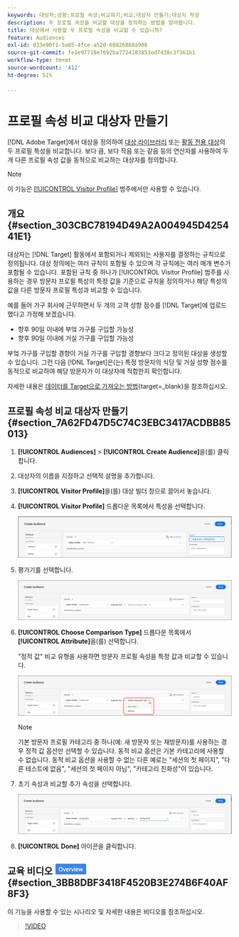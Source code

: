 ```yaml
---
keywords: 대상자;성향;프로필 속성;비교하기;비교;대상자 만들기;대상자 작성
description: 두 프로필 속성을 비교할 대상을 정의하는 방법을 알아봅니다.
title: 대상에서 사용할 두 프로필 속성을 비교할 수 있습니까?
feature: Audiences
exl-id: 033e90f1-5a05-4fce-a520-68826860a908
source-git-commit: fe1e97710e7692ba7724103853ed7438c3f361b1
workflow-type: tm+mt
source-wordcount: '412'
ht-degree: 51%

---
```


# 프로필 속성 비교 대상자 만들기

[!DNL Adobe Target]에서 대상을 정의하여 [대상 라이브러리](/help/main/c-target/c-audiences/audiences.md) 또는 [활동 전용 대상](/help/main/c-target/creating-activity-only-audience.md)의 두 프로필 특성을 비교합니다. 보다 큼, 보다 작음 또는 같음 등의 연산자를 사용하여 두 개 다른 프로필 속성 값을 동적으로 비교하는 대상자를 정의합니다.

>[!NOTE]
>
>이 기능은 [[!UICONTROL Visitor Profile]](/help/main/c-target/c-audiences/c-target-rules/visitor-profile.md#concept_E972690B9A4C4372A34229FA37EDA38E) 범주에서만 사용할 수 있습니다.

## 개요 {#section_303CBC78194D49A2A004945D425441E1}

대상자는 [!DNL Target] 활동에서 포함되거나 제외되는 사용자를 결정하는 규칙으로 정의됩니다. 대상 정의에는 여러 규칙이 포함될 수 있으며 각 규칙에는 여러 매개 변수가 포함될 수 있습니다. 포함된 규칙 중 하나가 [!UICONTROL Visitor Profile] 범주를 사용하는 경우 방문자 프로필 특성의 특정 값을 기준으로 규칙을 정의하거나 해당 특성의 값을 다른 방문자 프로필 특성과 비교할 수 있습니다.

예를 들어 가구 회사에 근무하면서 두 개의 고객 성향 점수를 [!DNL Target]에 업로드했다고 가정해 보겠습니다.

* 향후 90일 이내에 부엌 가구를 구입할 가능성
* 향후 90일 이내에 거실 가구를 구입할 가능성

부엌 가구를 구입할 경향이 거실 가구를 구입할 경향보다 크다고 정의된 대상을 생성할 수 있습니다. 그런 다음 [!DNL Target]은(는) 특정 방문자의 식당 및 거실 성향 점수를 동적으로 비교하여 해당 방문자가 이 대상자에 적합한지 확인합니다.

자세한 내용은 [데이터를 Target으로 가져오는 방법](https://experienceleague.adobe.com/docs/target-dev/developer/implementation/methods/methods-to-get-data-into-target.html?lang=ko){target=_blank}을 참조하십시오.

## 프로필 속성 비교 대상자 만들기 {#section_7A62FD47D5C74C3EBC3417ACDBB85013}

1. **[!UICONTROL Audiences]** > **[!UICONTROL Create Audience]**&#x200B;을(를) 클릭합니다.
1. 대상자의 이름을 지정하고 선택적 설명을 추가합니다.
1. **[!UICONTROL Visitor Profile]**&#x200B;을(를) 대상 빌더 창으로 끌어서 놓습니다.
1. **[!UICONTROL Visitor Profile]** 드롭다운 목록에서 특성을 선택합니다.

   ![성향 점수 1](assets/propensity_score_1.png)

1. 평가기를 선택합니다.

   ![성향 점수 2](assets/propensity_score_2.png)

1. **[!UICONTROL Choose Comparison Type]** 드롭다운 목록에서 **[!UICONTROL Attribute]**&#x200B;을(를) 선택합니다.

   &quot;정적 값&quot; 비교 유형을 사용하면 방문자 프로필 속성을 특정 값과 비교할 수 있습니다.

   ![성향 점수 3](assets/propensity_score_3.png)

   >[!NOTE]
   >
   >기본 방문자 프로필 카테고리 중 하나(예: 새 방문자 또는 재방문자)를 사용하는 경우 정적 값 옵션만 선택할 수 있습니다. 동적 비교 옵션은 기본 카테고리에 사용할 수 없습니다. 동적 비교 옵션을 사용할 수 없는 다른 예로는 &quot;세션의 첫 페이지&quot;, &quot;다른 테스트에 없음&quot;, &quot;세션의 첫 페이지 아님&quot;, &quot;카테고리 친화성&quot;이 있습니다.

1. 초기 속성과 비교할 추가 속성을 선택합니다.

   ![propensity_score_4 이미지](assets/propensity_score_4.png)

1. **[!UICONTROL Done]** 아이콘을 클릭합니다.

## 교육 비디오 ![개요 배지](/help/main/assets/overview.png) {#section_3BB8DBF3418F4520B3E274B6F40AF8F3}

이 기능을 사용할 수 있는 시나리오 및 자세한 내용은 비디오를 참조하십시오.

>[!VIDEO](https://video.tv.adobe.com/v/23218/)
